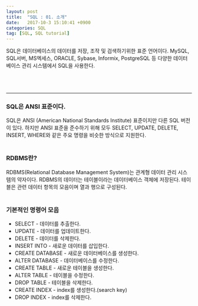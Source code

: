 ```yaml
---
layout: post
title:  "SQL : 01. 소개"
date:   2017-10-3 15:10:41 +0900
categories: SQL
tag: [SQL, SQL tutorial]
---
```



SQL은 데이터베이스의 데이터를 저장, 조작 및 검색하기위한 표준 언어이다. MySQL, SQL서버, MS엑세스, ORACLE, Sybase, Informix, PostgreSQL 등 다양한 데이터베이스 관리 시스템에서 SQL을 사용한다.<br><br><br><br>

<hr>

### SQL은 ANSI 표준이다.

SQL은 ANSI (American National Standards Institute) 표준이지만 다른 SQL 버전이 있다. 하지만 ANSI 표준을 준수하기 위해 모두 SELECT, UPDATE, DELETE, INSERT, WHERE와 같은 주요 명령을 비슷한 방식으로 지원한다.<br><br>

### RDBMS란?

RDBMS(Relational Database Management System)는 관계형 데이터 관리 시스템의 약자이다.
RDBMS의 데이터는 테이블이라는 데이터베이스 객체에 저장된다. 테이블은 관련 데이터 항목의 모음이며 열과 행으로 구성된다.<br><br>


### 기본적인 명령어 모음

- SELECT - 데이터를 추출한다.
- UPDATE - 데이터를 업데이트한다.
- DELETE - 데이터를 삭제한다.
- INSERT INTO - 새로운 데이터를 삽입한다.
- CREATE DATABASE - 새로운 데이터베이스를 생성한다.
- ALTER DATABASE - 데이터베이스를 수정한다.
- CREATE TABLE - 새로운 테이블을 생성한다.
- ALTER TABLE - 테이블을 수정한다.
- DROP TABLE - 테이블을 삭제한다.
- CREATE INDEX - index를 생성한다.(search key)
- DROP INDEX - index를 삭제한다.<br><br>
